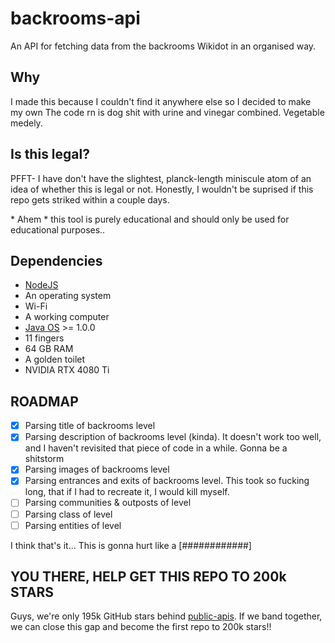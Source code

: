 # backrooms-api

An API for fetching data from the backrooms Wikidot in an organised way.

## Why

I made this because I couldn't find it anywhere else so I decided to make my own
The code rn is dog shit with urine and vinegar combined. Vegetable medely.

## Is this legal?

PFFT-
I have don't have the slightest, planck-length miniscule atom of an idea of whether this is legal or not. Honestly, I wouldn't be suprised if this repo gets striked within a couple days.

\* Ahem \* this tool is purely educational and should only be used for educational purposes..

## Dependencies

- [NodeJS](https://nodejs.org)
- An operating system
- Wi-Fi
- A working computer
- [Java OS](https://en.wikipedia.org/wiki/JavaOS) >= 1.0.0
- 11 fingers
- 64 GB RAM
- A golden toilet
- NVIDIA RTX 4080 Ti

## ROADMAP
- [x] Parsing title of backrooms level
- [x] Parsing description of backrooms level (kinda). It doesn't work too well, and I haven't revisited that piece of code in a while. Gonna be a shitstorm
- [x] Parsing images of backrooms level
- [x] Parsing entrances and exits of backrooms level. This took so fucking long, that if I had to recreate it, I would kill myself.
- [ ] Parsing communities & outposts of level
- [ ] Parsing class of level
- [ ] Parsing entities of level

I think that's it... This is gonna hurt like a [############]

## YOU THERE, HELP GET THIS REPO TO 200k STARS
Guys, we're only 195k GitHub stars behind [public-apis](https://github.com/public-apis/public-apis). If we band together, we can close this gap and become the first repo to 200k stars!!
